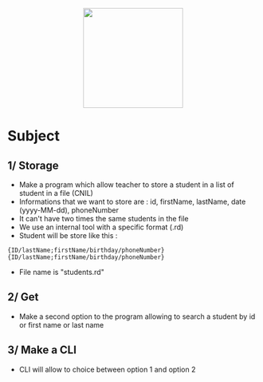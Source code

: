 <p align="center">
    <img src="https://image.noelshack.com/fichiers/2021/12/3/1616599991-edit-file.png" width="200">
</p>

# Subject

## 1/ Storage

- Make a program which allow teacher to store a student in a list of student in a file (CNIL)
- Informations that we want to store are : id, firstName, lastName, date (yyyy-MM-dd), phoneNumber
- It can't have two times the same students in the file
- We use an internal tool with a specific format (.rd)
- Student will be store like this :
```
{ID/lastName;firstName/birthday/phoneNumber}
{ID/lastName;firstName/birthday/phoneNumber}
```
- File name is "students.rd"

## 2/ Get

- Make a second option to the program allowing to search a student by id or first name or last name

## 3/ Make a CLI

- CLI will allow to choice between option 1 and option 2
